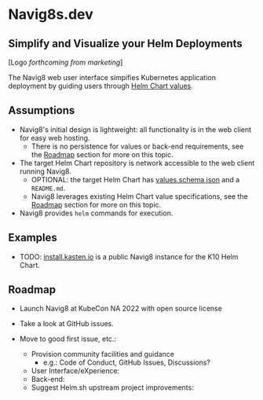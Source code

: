 # Navig8s.dev
## Simplify and Visualize your Helm Deployments

[Logo *forthcoming from marketing*]

The Navig8 web user interface simpifies Kubernetes application deployment by guiding users through [Helm Chart values](https://helm.sh/docs/chart_best_practices/values/).

## Assumptions

- Navig8's initial design is lightweight: all functionality is in the web client for easy web hosting.
    - There is no persistence for values or back-end requirements, see the [Roadmap](#roadmap) section for more on this topic.
- The target Helm Chart repository is network accessible to the web client running Navig8.
    - OPTIONAL: the target Helm Chart has [values.schema.json](https://helm.sh/docs/topics/charts/#schema-files) and a `README.md`.
    - Navig8 leverages existing Helm Chart value specifications, see the [Roadmap](#roadmap) section for more on this topic.
- Navig8 provides `helm` commands for execution.

## Examples

- TODO: [install.kasten.io](https://install.kasten.io) is a public Navig8 instance for the K10 Helm Chart.

## Roadmap

- Launch Navig8 at KubeCon NA 2022 with open source license
- Take a look at GitHub issues.

- Move to good first issue, etc.:
    - Provision community facilities and guidance
        - e.g.: Code of Conduct, GitHub Issues, Discussions?
    - User Interface/eXperience:
    - Back-end:
    - Suggest Helm.sh upstream project improvements: